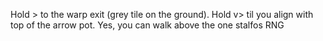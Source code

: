Hold > to the warp exit (grey tile on the ground). Hold v> til you align with top of the arrow pot.
Yes, you can walk above the one stalfos RNG
